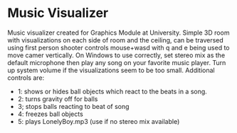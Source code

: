 # Music Visualizer

Music visualizer created for Graphics Module at University. Simple 3D room with visualizations on each side of room and the ceiling, can be traversed using first person shooter controls mouse+wasd with q and e being used to move camer vertically. On Windows to use correctly, set stereo mix as the default microphone then play any song on your favorite music player. Turn up system volume if the visualizations seem to be too small. Additional controls are:

  - 1: shows or hides ball objects which react to the beats in a song.  
  - 2: turns gravity off for balls
  - 3; stops balls reacting to beat of song
  - 4: freezes ball objects
  - 5: plays LonelyBoy.mp3 (use if no stereo mix available)
